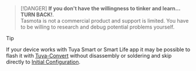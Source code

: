>[!DANGER]
> **If you don't have the willingness to tinker and learn... TURN BACK!**.<br> Tasmota is not a commercial product and support is limited. You have to be willing to research and debug potential problems yourself.

> [!TIP]
> If your device works with Tuya Smart or Smart Life app it may be possible to flash it with [Tuya-Convert](https://github.com/ct-Open-Source/tuya-convert) without disassembly or soldering and skip directly to [Initial Configuration](initial-configuration).

